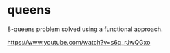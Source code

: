 # queens
8-queens problem solved using a functional approach.

https://www.youtube.com/watch?v=s6q_rJwQGxo
